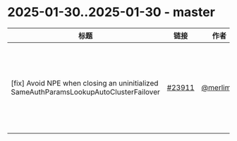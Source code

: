 # 2025-01-30..2025-01-30 - master
| 标题 | 链接 | 作者 | 标签 |
| - | :--: | :--: | - |
| [fix] Avoid NPE when closing an uninitialized SameAuthParamsLookupAutoClusterFailover | [#23911](https://github.com/apache/pulsar/pull/23911) | [@merlimat](https://github.com/merlimat) | `doc-not-needed` `ready-to-test` `cherry-picked/branch-3.0` `cherry-picked/branch-3.3` `cherry-picked/branch-4.0` `release/3.0.10` `release/3.3.5` `release/4.0.3`  | 
